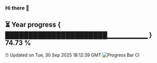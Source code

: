 ### Hi there 👋
⏳ Year progress { ██████████████████████▁▁▁▁▁▁▁▁ } 74.73 %
---
⏰ Updated on Tue, 30 Sep 2025 18:12:39 GMT
![Progress Bar CI](https://github.com/Moyi321/Moyi321/workflows/Progress%20Bar%20CI/badge.svg)

